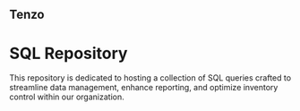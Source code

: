 ## Tenzo
# SQL Repository
This repository is dedicated to hosting a collection of SQL queries crafted to streamline data management, enhance reporting, and optimize inventory control within our organization. 
